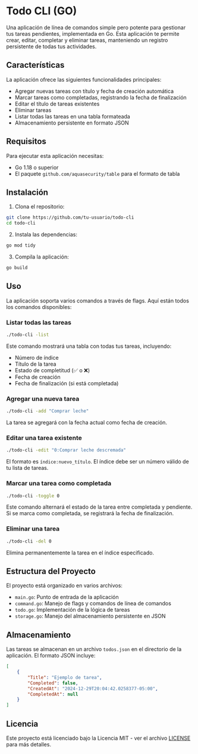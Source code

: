 # Todo CLI (GO)

Una aplicación de línea de comandos simple pero potente para gestionar tus tareas pendientes, implementada en Go. Esta aplicación te permite crear, editar, completar y eliminar tareas, manteniendo un registro persistente de todas tus actividades.

## Características

La aplicación ofrece las siguientes funcionalidades principales:

- Agregar nuevas tareas con título y fecha de creación automática
- Marcar tareas como completadas, registrando la fecha de finalización
- Editar el título de tareas existentes
- Eliminar tareas
- Listar todas las tareas en una tabla formateada
- Almacenamiento persistente en formato JSON

## Requisitos

Para ejecutar esta aplicación necesitas:

- Go 1.18 o superior
- El paquete `github.com/aquasecurity/table` para el formato de tabla

## Instalación

1. Clona el repositorio:
```bash
git clone https://github.com/tu-usuario/todo-cli
cd todo-cli
```

2. Instala las dependencias:
```bash
go mod tidy
```

3. Compila la aplicación:
```bash
go build
```

## Uso

La aplicación soporta varios comandos a través de flags. Aquí están todos los comandos disponibles:

### Listar todas las tareas
```bash
./todo-cli -list
```
Este comando mostrará una tabla con todas tus tareas, incluyendo:
- Número de índice
- Título de la tarea
- Estado de completitud (✅ o ❌)
- Fecha de creación
- Fecha de finalización (si está completada)

### Agregar una nueva tarea
```bash
./todo-cli -add "Comprar leche"
```
La tarea se agregará con la fecha actual como fecha de creación.

### Editar una tarea existente
```bash
./todo-cli -edit "0:Comprar leche descremada"
```
El formato es `índice:nuevo_título`. El índice debe ser un número válido de tu lista de tareas.

### Marcar una tarea como completada
```bash
./todo-cli -toggle 0
```
Este comando alternará el estado de la tarea entre completada y pendiente. Si se marca como completada, se registrará la fecha de finalización.

### Eliminar una tarea
```bash
./todo-cli -del 0
```
Elimina permanentemente la tarea en el índice especificado.

## Estructura del Proyecto

El proyecto está organizado en varios archivos:

- `main.go`: Punto de entrada de la aplicación
- `command.go`: Manejo de flags y comandos de línea de comandos
- `todo.go`: Implementación de la lógica de tareas
- `storage.go`: Manejo del almacenamiento persistente en JSON

## Almacenamiento

Las tareas se almacenan en un archivo `todos.json` en el directorio de la aplicación. El formato JSON incluye:
```json
[
    {
        "Title": "Ejemplo de tarea",
        "Completed": false,
        "CreatedAt": "2024-12-29T20:04:42.0258377-05:00",
        "CompletedAt": null
    }
]
```
## Licencia

Este proyecto está licenciado bajo la Licencia MIT - ver el archivo [LICENSE](LICENSE) para más detalles.